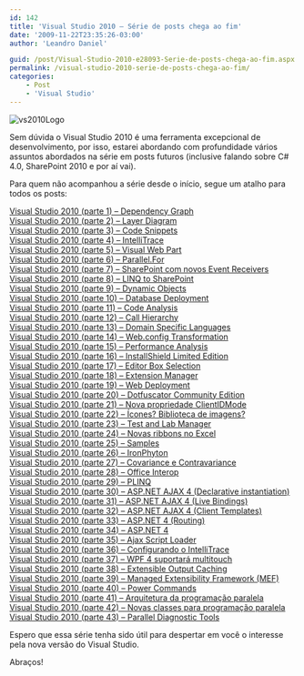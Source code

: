 ```yaml
---
id: 142
title: 'Visual Studio 2010 – Série de posts chega ao fim'
date: '2009-11-22T23:35:26-03:00'
author: 'Leandro Daniel'

guid: /post/Visual-Studio-2010-e28093-Serie-de-posts-chega-ao-fim.aspx
permalink: /visual-studio-2010-serie-de-posts-chega-ao-fim/
categories:
    - Post
    - 'Visual Studio'
---
```


![vs2010Logo](http://leandrodaniel.com/pics/WindowsLiveWriter/SriedepostssobreVisualStudio2010/49EE7C08/vs2010Logo_thumb.gif "vs2010Logo")

Sem dúvida o Visual Studio 2010 é uma ferramenta excepcional de desenvolvimento, por isso, estarei abordando com profundidade vários assuntos abordados na série em posts futuros (inclusive falando sobre C# 4.0, SharePoint 2010 e por aí vai).

Para quem não acompanhou a série desde o início, segue um atalho para todos os posts:

[Visual Studio 2010 (parte 1) – Dependency Graph](http://www.leandrodaniel.com/post/Visual-Studio-2010-(parte-1)-e28093-Dependency-Graph)   
[Visual Studio 2010 (parte 2) – Layer Diagram](http://www.leandrodaniel.com/post/Visual-Studio-2010-(parte-2)-e28093-Layer-Diagram)   
[Visual Studio 2010 (parte 3) – Code Snippets](http://www.leandrodaniel.com/post/Visual-Studio-2010-(parte-3)-e28093-Code-Snippets)   
[Visual Studio 2010 (parte 4) – IntelliTrace](http://www.leandrodaniel.com/post/Visual-Studio-2010-(parte-4)-e28093-IntelliTrace)   
[Visual Studio 2010 (parte 5) – Visual Web Part](http://www.leandrodaniel.com/post/Visual-Studio-2010-(parte-5)-e28093-Visual-Web-Part)   
[Visual Studio 2010 (parte 6) – Parallel.For](http://www.leandrodaniel.com/post/Visual-Studio-2010-(parte-6)-e28093-ParallelFor)   
[Visual Studio 2010 (parte 7) – SharePoint com novos Event Receivers](http://www.leandrodaniel.com/post/Visual-Studio-2010-(parte-7)-e28093-SharePoint-com-novos-Event-Receivers)   
[Visual Studio 2010 (parte 8) – LINQ to SharePoint](http://www.leandrodaniel.com/post/Visual-Studio-2010-(parte-8)-e28093-LINQ-to-SharePoint)   
[Visual Studio 2010 (parte 9) – Dynamic Objects](http://www.leandrodaniel.com/post/Visual-Studio-2010-(parte-9)-e28093-Dynamic-Objects)   
[Visual Studio 2010 (parte 10) – Database Deployment](http://www.leandrodaniel.com/post/Visual-Studio-2010-(parte-10)-e28093-Database-Deployment)   
[Visual Studio 2010 (parte 11) – Code Analysis](http://www.leandrodaniel.com/post/Visual-Studio-2010-(parte-11)-e28093-Code-Analysis)   
[Visual Studio 2010 (parte 12) – Call Hierarchy](http://www.leandrodaniel.com/post/Visual-Studio-2010-(parte-12)-e28093-Call-Hierarchy)   
[Visual Studio 2010 (parte 13) – Domain Specific Languages](http://www.leandrodaniel.com/post/Visual-Studio-2010-(parte-13)-e28093-Domain-Specific-Languages)   
[Visual Studio 2010 (parte 14) – Web.config Transformation](http://www.leandrodaniel.com/post/Visual-Studio-2010-(parte-14)-e28093-Webconfig-Transformation)   
[Visual Studio 2010 (parte 15) – Performance Analysis](http://www.leandrodaniel.com/post/Visual-Studio-2010-(parte-15)-e28093-Performance-Analysis)   
[Visual Studio 2010 (parte 16) – InstallShield Limited Edition](http://www.leandrodaniel.com/post/Visual-Studio-2010-(parte-16)-e28093-InstallShield-Limited-Edition)   
[Visual Studio 2010 (parte 17) – Editor Box Selection](http://www.leandrodaniel.com/post/Visual-Studio-2010-(parte-17)-e28093-Editor-Box-Selection)   
[Visual Studio 2010 (parte 18) – Extension Manager](http://www.leandrodaniel.com/post/Visual-Studio-2010-(parte-18)-e28093-Extension-Manager)   
[Visual Studio 2010 (parte 19) – Web Deployment](http://www.leandrodaniel.com/post/Visual-Studio-2010-(parte-19)-e28093-Web-Deployment)   
[Visual Studio 2010 (parte 20) – Dotfuscator Community Edition](http://www.leandrodaniel.com/post/Visual-Studio-2010-(parte-20)-e28093-Dotfuscator-Community-Edition)   
[Visual Studio 2010 (parte 21) – Nova propriedade ClientIDMode](http://www.leandrodaniel.com/post/Visual-Studio-2010-(parte-21)-e28093-Nova-propriedade-ClientIDMode-no-ASPNET)   
[Visual Studio 2010 (parte 22) – Ícones? Biblioteca de imagens?](http://www.leandrodaniel.com/post/Visual-Studio-2010-(parte-22)-e28093-Icones-Biblioteca-de-imagens)   
[Visual Studio 2010 (parte 23) – Test and Lab Manager](http://www.leandrodaniel.com/post/Visual-Studio-2010-(parte-23)-e28093-Test-and-Lab-Manager)   
[Visual Studio 2010 (parte 24) – Novas ribbons no Excel](http://www.leandrodaniel.com/post/Visual-Studio-2010-(parte-24)-e28093-Novas-ribbons-no-Excel)   
[Visual Studio 2010 (parte 25) – Samples](http://www.leandrodaniel.com/post/Visual-Studio-2010-(parte-25)-e28093-Samples)   
[Visual Studio 2010 (parte 26) – IronPhyton](http://www.leandrodaniel.com/post/Visual-Studio-2010-(parte-26)-e28093-IronPhyton)   
[Visual Studio 2010 (parte 27) – Covariance e Contravariance](http://www.leandrodaniel.com/post/Visual-Studio-2010-(parte-27)-Covariance-e-Contravariance)   
[Visual Studio 2010 (parte 28) – Office Interop](http://www.leandrodaniel.com/post/Visual-Studio-2010-(parte-28)-Office-Interop)   
[Visual Studio 2010 (parte 29) – PLINQ](http://www.leandrodaniel.com/post/Visual-Studio-2010-(parte-29)-PLINQ)   
[Visual Studio 2010 (parte 30) – ASP.NET AJAX 4 (Declarative instantiation)](http://www.leandrodaniel.com/post/Visual-Studio-2010-(parte-30)-e28093-ASPNET-AJAX-4-(Declarative-instantiation))   
[Visual Studio 2010 (parte 31) – ASP.NET AJAX 4 (Live Bindings)](http://www.leandrodaniel.com/post/Visual-Studio-2010-(parte-31)-e28093-ASPNET-AJAX-4-(Live-Bindings))   
[Visual Studio 2010 (parte 32) – ASP.NET AJAX 4 (Client Templates)](http://www.leandrodaniel.com/post/Visual-Studio-2010-(parte-32)-e28093-ASPNET-AJAX-4-(Client-Templates))   
[Visual Studio 2010 (parte 33) – ASP.NET 4 (Routing)](http://www.leandrodaniel.com/post/Visual-Studio-2010-(parte-33)-e28093-ASPNET-4-(Routing))   
[Visual Studio 2010 (parte 34) – ASP.NET 4](http://www.leandrodaniel.com/post/Visual-Studio-2010-(parte-34)-e28093-ASPNET-4)   
[Visual Studio 2010 (parte 35) – Ajax Script Loader](http://www.leandrodaniel.com/post/Visual-Studio-2010-(parte-35)-e28093-Ajax-Script-Loader)   
[Visual Studio 2010 (parte 36) – Configurando o IntelliTrace](http://www.leandrodaniel.com/post/Visual-Studio-2010-(parte-36)-e28093-Configuracoes-do-IntelliTrace)   
[Visual Studio 2010 (parte 37) – WPF 4 suportará multitouch](http://www.leandrodaniel.com/post/Visual-Studio-2010-(parte-37)-e28093-WPF-4-suportara-multitouch)   
[Visual Studio 2010 (parte 38) – Extensible Output Caching](http://www.leandrodaniel.com/post/Visual-Studio-2010-(parte-38)-e28093-Extensible-Output-Caching)   
[Visual Studio 2010 (parte 39) – Managed Extensibility Framework (MEF)](http://www.leandrodaniel.com/post/Visual-Studio-2010-(parte-39)-e28093-Managed-Extensibility-Framework-(MEF))   
[Visual Studio 2010 (parte 40) – Power Commands](http://www.leandrodaniel.com/post/Visual-Studio-2010-(parte-40)-e28093-Power-Commands)   
[Visual Studio 2010 (parte 41) – Arquitetura da programação paralela](http://www.leandrodaniel.com/post/Visual-Studio-2010-(parte-41)-e28093-Arquitetura-da-programacao-paralela)   
[Visual Studio 2010 (parte 42) – Novas classes para programação paralela](http://www.leandrodaniel.com/post/Visual-Studio-2010-(parte-42)-e28093-Estruturas-de-dados-para-programacao-paralela)   
[Visual Studio 2010 (parte 43) – Parallel Diagnostic Tools](http://www.leandrodaniel.com/post/Visual-Studio-2010-(parte-43)-e28093-Parallel-Diagnostic-Tools)

Espero que essa série tenha sido útil para despertar em você o interesse pela nova versão do Visual Studio.

Abraços!